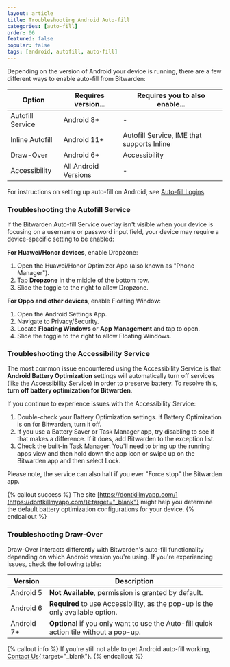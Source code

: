 ```yaml
---
layout: article
title: Troubleshooting Android Auto-fill
categories: [auto-fill]
order: 06
featured: false
popular: false
tags: [android, autofill, auto-fill]
---
```


Depending on the version of Android your device is running, there are a few different ways to enable auto-fill from Bitwarden:

|Option|Requires version...|Requires you to also enable...|
|------|-------------------|-------------------------|
|Autofill Service|Android 8+|-|
|Inline Autofill|Android 11+|Autofill Service, IME that supports Inline|
|Draw-Over|Android 6+|Accessibility|
|Accessibility|All Android Versions|-|

For instructions on setting up auto-fill on Android, see [Auto-fill Logins]({{site.baseurl}}/article/auto-fill-android/).

### Troubleshooting the Autofill Service

If the Bitwarden Auto-fill Service overlay isn't visible when your device is focusing on a username or password input field, your device may require a device-specific setting to be enabled:

**For Huawei/Honor devices**, enable Dropzone:

1. Open the Huawei/Honor Optimizer App (also known as "Phone Manager").
2. Tap **Dropzone** in the middle of the bottom row.
3. Slide the toggle to the right to allow Dropzone.

**For Oppo and other devices**, enable Floating Window:

1. Open the Android Settings App.
2. Navigate to Privacy/Security.
3. Locate **Floating Windows** or **App Management** and tap to open.
4. Slide the toggle to the right to allow Floating Windows.

### Troubleshooting the Accessibility Service

The most common issue encountered using the Accessibility Service is that **Android Battery Optimization** settings will automatically turn off services (like the Accessibility Service) in order to preserve battery. To resolve this, **turn off battery optimization for Bitwarden**.

If you continue to experience issues with the Accessibility Service:

1. Double-check your Battery Optimization settings. If Battery Optimization is on for Bitwarden, turn it off.
2. If you use a Battery Saver or Task Manager app, try disabling to see if that makes a difference. If it does, add Bitwarden to the exception list.
3. Check the built-in Task Manager. You'll need to bring up the running apps view and then hold down the app icon or swipe up on the Bitwarden app and then select Lock.

Please note, the service can also halt if you ever "Force stop" the Bitwarden app.

{% callout success %}
The site [https://dontkillmyapp.com/](https://dontkillmyapp.com/){:target="_blank"} might help you determine the default battery optimization configurations for your device.
{% endcallout %}

### Troubleshooting Draw-Over

Draw-Over interacts differently with Bitwarden's auto-fill functionality depending on which Android version you're using. If you're experiencing issues, check the following table:

|Version|Description|
|-------|-----------|
|Android 5|**Not Available**, permission is granted by default.|
|Android 6|**Required** to use Accessibility, as the pop-up is the only available option.|
|Android 7+|**Optional** if you only want to use the Auto-fill quick action tile without a pop-up.|

{% callout info %}
If you're still not able to get Android auto-fill working, [Contact Us](https://bitwarden.com/contact){:target="\_blank"}.
{% endcallout %}
